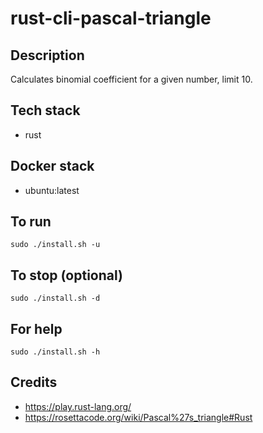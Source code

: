 # rust-cli-pascal-triangle

## Description
Calculates binomial coefficient for a
given number, limit 10.

## Tech stack
- rust

## Docker stack
- ubuntu:latest

## To run
`sudo ./install.sh -u`

## To stop (optional)
`sudo ./install.sh -d`

## For help
`sudo ./install.sh -h`

## Credits
- https://play.rust-lang.org/
- https://rosettacode.org/wiki/Pascal%27s_triangle#Rust
